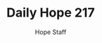 ---
image: /assets/img/daily-hope-default-artwork.png
title: Daily Hope 217
number: 217
categories:
  - Daily Hope
author: Hope Staff
notes: Daily Hope 217
embed: >-
  EMBED_GOES_HERE
---